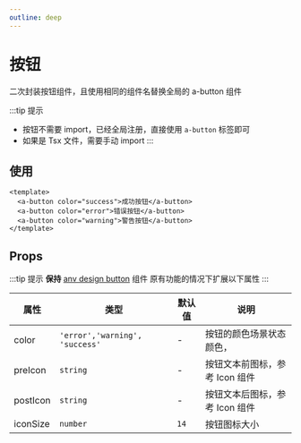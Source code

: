 ```yaml
---
outline: deep
---
```


# 按钮

二次封装按钮组件，且使用相同的组件名替换全局的 a-button 组件

:::tip 提示
- 按钮不需要 import，已经全局注册，直接使用 `a-button` 标签即可
- 如果是 Tsx 文件，需要手动 import
:::

## 使用

```vue
<template>
  <a-button color="success">成功按钮</a-button>
  <a-button color="error">错误按钮</a-button>
  <a-button color="warning">警告按钮</a-button>
</template>
```

## Props

:::tip 提示
**保持** [anv design button](https://2x.antdv.com/components/button-cn/) 组件 原有功能的情况下扩展以下属性
:::

| 属性       | 类型                             | 默认值  | 说明                 |
|----------|--------------------------------|------|--------------------|
| color    | `'error','warning', 'success'` | -    | 按钮的颜色场景状态颜色，       |
| preIcon  | `string`                       | -    | 按钮文本前图标，参考 Icon 组件 |
| postIcon | `string`                       | -    | 按钮文本后图标，参考 Icon 组件 |
| iconSize | `number`                       | `14` | 按钮图标大小             |

